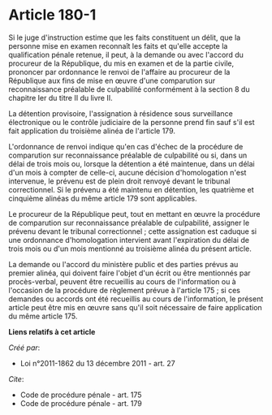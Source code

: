 # Article 180-1

Si le juge d'instruction estime que les faits constituent un délit, que la personne mise en examen reconnaît les faits et
qu'elle accepte la qualification pénale retenue, il peut, à la demande ou avec l'accord du procureur de la République, du mis
en examen et de la partie civile, prononcer par ordonnance le renvoi de l'affaire au procureur de la République aux fins de
mise en œuvre d'une comparution sur reconnaissance préalable de culpabilité conformément à la section 8 du chapitre Ier du
titre II du livre II. 

La détention provisoire, l'assignation à résidence sous surveillance électronique ou le contrôle judiciaire de la personne
prend fin sauf s'il est fait application du troisième alinéa de l'article 179. 

L'ordonnance de renvoi indique qu'en cas d'échec de la procédure de comparution sur reconnaissance préalable de culpabilité
ou si, dans un délai de trois mois ou, lorsque la détention a été maintenue, dans un délai d'un mois à compter de celle-ci,
aucune décision d'homologation n'est intervenue, le prévenu est de plein droit renvoyé devant le tribunal correctionnel. Si
le prévenu a été maintenu en détention, les quatrième et cinquième alinéas du même article 179 sont applicables. 

Le procureur de la République peut, tout en mettant en œuvre la procédure de comparution sur reconnaissance préalable de
culpabilité, assigner le prévenu devant le tribunal correctionnel ; cette assignation est caduque si une ordonnance
d'homologation intervient avant l'expiration du délai de trois mois ou d'un mois mentionné au troisième alinéa du présent
article. 

La demande ou l'accord du ministère public et des parties prévus au premier alinéa, qui doivent faire l'objet d'un écrit ou
être mentionnés par procès-verbal, peuvent être recueillis au cours de l'information ou à l'occasion de la procédure de
règlement prévue à l'article 175 ; si ces demandes ou accords ont été recueillis au cours de l'information, le présent
article peut être mis en œuvre sans qu'il soit nécessaire de faire application du même article 175.

**Liens relatifs à cet article**

_Créé par_:

  - Loi n°2011-1862 du 13 décembre 2011 - art. 27

_Cite_:

  - Code de procédure pénale - art. 175
  - Code de procédure pénale - art. 179
